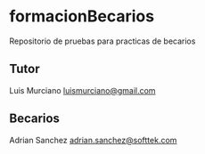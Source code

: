 # formacionBecarios
Repositorio de pruebas para practicas de becarios

## Tutor

Luis Murciano luismurciano@gmail.com

## Becarios















Adrian Sanchez adrian.sanchez@softtek.com

